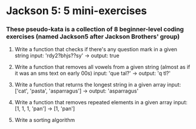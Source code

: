 # Jackson 5: 5 mini-exercises

### These pseudo-kata is a collection of 8 beginner-level coding exercises (named Jackson5 after Jackson Brothers' group) 

1. Write a function that checks if there's any question mark in a given string
  input: 'rdy2?bhjs??sy' -> output: true

2. Write a function that removes all vowels from a given string (almost as if it was an sms text on early 00s)
  input: 'que tal?' -> output: 'q tl?'

3. Write a function that returns the longest string in a given array
  input: ['cat', 'pasta', 'asparragus'] -> output: 'asparragus'

4. Write a function that removes repeated elements in a given array
  input: [1, 1, 1, 'pan'] -> [1, 'pan']

5. Write a sorting algorithm